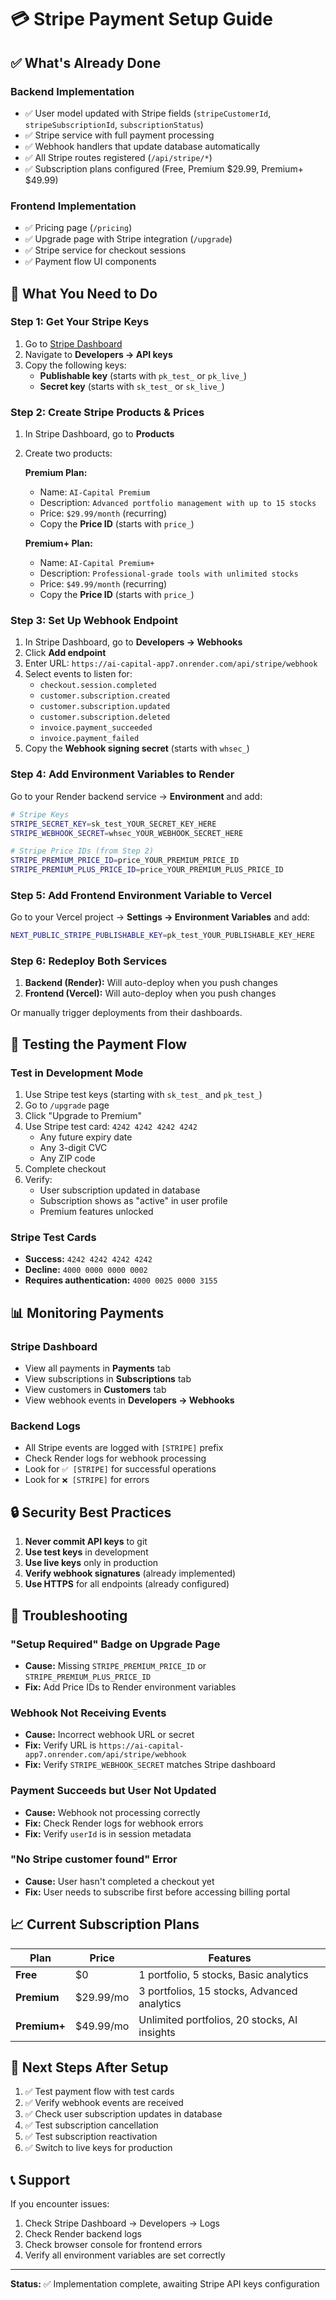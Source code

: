 # 💳 Stripe Payment Setup Guide

## ✅ What's Already Done

### Backend Implementation
- ✅ User model updated with Stripe fields (`stripeCustomerId`, `stripeSubscriptionId`, `subscriptionStatus`)
- ✅ Stripe service with full payment processing
- ✅ Webhook handlers that update database automatically
- ✅ All Stripe routes registered (`/api/stripe/*`)
- ✅ Subscription plans configured (Free, Premium $29.99, Premium+ $49.99)

### Frontend Implementation
- ✅ Pricing page (`/pricing`)
- ✅ Upgrade page with Stripe integration (`/upgrade`)
- ✅ Stripe service for checkout sessions
- ✅ Payment flow UI components

## 🔧 What You Need to Do

### Step 1: Get Your Stripe Keys

1. Go to [Stripe Dashboard](https://dashboard.stripe.com)
2. Navigate to **Developers → API keys**
3. Copy the following keys:
   - **Publishable key** (starts with `pk_test_` or `pk_live_`)
   - **Secret key** (starts with `sk_test_` or `sk_live_`)

### Step 2: Create Stripe Products & Prices

1. In Stripe Dashboard, go to **Products**
2. Create two products:

   **Premium Plan:**
   - Name: `AI-Capital Premium`
   - Description: `Advanced portfolio management with up to 15 stocks`
   - Price: `$29.99/month` (recurring)
   - Copy the **Price ID** (starts with `price_`)

   **Premium+ Plan:**
   - Name: `AI-Capital Premium+`
   - Description: `Professional-grade tools with unlimited stocks`
   - Price: `$49.99/month` (recurring)
   - Copy the **Price ID** (starts with `price_`)

### Step 3: Set Up Webhook Endpoint

1. In Stripe Dashboard, go to **Developers → Webhooks**
2. Click **Add endpoint**
3. Enter URL: `https://ai-capital-app7.onrender.com/api/stripe/webhook`
4. Select events to listen for:
   - `checkout.session.completed`
   - `customer.subscription.created`
   - `customer.subscription.updated`
   - `customer.subscription.deleted`
   - `invoice.payment_succeeded`
   - `invoice.payment_failed`
5. Copy the **Webhook signing secret** (starts with `whsec_`)

### Step 4: Add Environment Variables to Render

Go to your Render backend service → **Environment** and add:

```bash
# Stripe Keys
STRIPE_SECRET_KEY=sk_test_YOUR_SECRET_KEY_HERE
STRIPE_WEBHOOK_SECRET=whsec_YOUR_WEBHOOK_SECRET_HERE

# Stripe Price IDs (from Step 2)
STRIPE_PREMIUM_PRICE_ID=price_YOUR_PREMIUM_PRICE_ID
STRIPE_PREMIUM_PLUS_PRICE_ID=price_YOUR_PREMIUM_PLUS_PRICE_ID
```

### Step 5: Add Frontend Environment Variable to Vercel

Go to your Vercel project → **Settings → Environment Variables** and add:

```bash
NEXT_PUBLIC_STRIPE_PUBLISHABLE_KEY=pk_test_YOUR_PUBLISHABLE_KEY_HERE
```

### Step 6: Redeploy Both Services

1. **Backend (Render):** Will auto-deploy when you push changes
2. **Frontend (Vercel):** Will auto-deploy when you push changes

Or manually trigger deployments from their dashboards.

## 🧪 Testing the Payment Flow

### Test in Development Mode

1. Use Stripe test keys (starting with `sk_test_` and `pk_test_`)
2. Go to `/upgrade` page
3. Click "Upgrade to Premium"
4. Use Stripe test card: `4242 4242 4242 4242`
   - Any future expiry date
   - Any 3-digit CVC
   - Any ZIP code
5. Complete checkout
6. Verify:
   - User subscription updated in database
   - Subscription shows as "active" in user profile
   - Premium features unlocked

### Stripe Test Cards

- **Success:** `4242 4242 4242 4242`
- **Decline:** `4000 0000 0000 0002`
- **Requires authentication:** `4000 0025 0000 3155`

## 📊 Monitoring Payments

### Stripe Dashboard
- View all payments in **Payments** tab
- View subscriptions in **Subscriptions** tab
- View customers in **Customers** tab
- View webhook events in **Developers → Webhooks**

### Backend Logs
- All Stripe events are logged with `[STRIPE]` prefix
- Check Render logs for webhook processing
- Look for `✅ [STRIPE]` for successful operations
- Look for `❌ [STRIPE]` for errors

## 🔒 Security Best Practices

1. **Never commit API keys** to git
2. **Use test keys** in development
3. **Use live keys** only in production
4. **Verify webhook signatures** (already implemented)
5. **Use HTTPS** for all endpoints (already configured)

## 🐛 Troubleshooting

### "Setup Required" Badge on Upgrade Page
- **Cause:** Missing `STRIPE_PREMIUM_PRICE_ID` or `STRIPE_PREMIUM_PLUS_PRICE_ID`
- **Fix:** Add Price IDs to Render environment variables

### Webhook Not Receiving Events
- **Cause:** Incorrect webhook URL or secret
- **Fix:** Verify URL is `https://ai-capital-app7.onrender.com/api/stripe/webhook`
- **Fix:** Verify `STRIPE_WEBHOOK_SECRET` matches Stripe dashboard

### Payment Succeeds but User Not Updated
- **Cause:** Webhook not processing correctly
- **Fix:** Check Render logs for webhook errors
- **Fix:** Verify `userId` is in session metadata

### "No Stripe customer found" Error
- **Cause:** User hasn't completed a checkout yet
- **Fix:** User needs to subscribe first before accessing billing portal

## 📈 Current Subscription Plans

| Plan | Price | Features |
|------|-------|----------|
| **Free** | $0 | 1 portfolio, 5 stocks, Basic analytics |
| **Premium** | $29.99/mo | 3 portfolios, 15 stocks, Advanced analytics |
| **Premium+** | $49.99/mo | Unlimited portfolios, 20 stocks, AI insights |

## 🎯 Next Steps After Setup

1. ✅ Test payment flow with test cards
2. ✅ Verify webhook events are received
3. ✅ Check user subscription updates in database
4. ✅ Test subscription cancellation
5. ✅ Test subscription reactivation
6. ✅ Switch to live keys for production

## 📞 Support

If you encounter issues:
1. Check Stripe Dashboard → Developers → Logs
2. Check Render backend logs
3. Check browser console for frontend errors
4. Verify all environment variables are set correctly

---

**Status:** ✅ Implementation complete, awaiting Stripe API keys configuration

